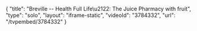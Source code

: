 {
    "title": "Breville -- Health Full Life\u2122: The Juice Pharmacy with fruit",
    "type": "solo",
    "layout": "iframe-static",
    "videoId": "3784332",
    "url": "\/tvpembed\/3784332"
}